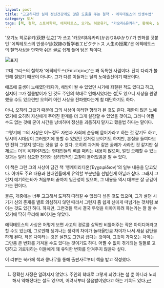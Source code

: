 ```yaml
---
layout: post
title: "고고하지만 실제 정신건강에도 많은 도움을 주는 철학 - 에픽테토스의 인생수업"
category: 도서
tags: [책, 철학, 스토아학파, 에픽테토스, 오기노 히로유키, "카오리&유카리", 황혜숙, 삼호미디어, 북카페 책과 콩나무, 서평]
---
```


'오기노 히로유키(荻野 弘之)'가 쓰고
'카오리&유카리(かおり&ゆかり)'가 만화를 덧붙인
'에픽테토스의 인생수업(奴隷の哲学者エピクテトス 人生の授業)'은
에픽테토스의 철학사상을 만화와 쉬운 글로 쉽게 풀어 담은 책이다.

![표지](https://images2.imgbox.com/fc/2c/LqNHkUxd_o.jpg)

고대 그리스의 철학자 '에픽테토스(Ἐπίκτητος)'는 꽤 독특한 사람이다.
단지 다리가 불편해 절었기 때문이 아니다.
그가 다른 이들과는 달리 노예출신이기 때문이다.

애초에 출생이 노예였던데다가,
해방이 될 수 있었던 시기에 좌절된 적도 있다고 하고,
심지어 그가 절름발이가 된 것도 주인의 학대로 인해서였다는 설[^1]도 있으니
세상을 원망했을 수도 있으련만
오히려 이런 사상을 전파했다는게 참 대단하기도 하다.

[^1]: 정확한 사정은 알려지지 않았다. 주인의 학대로 그렇게 되었다는 설 뿐 아니라 노쇠해서 약해졌다는 설도 있으며, 어려서부터 절음발이였다고 하는 기록도 있다.

아니, 오히려 그랬기 때문에 그의 사상이 이러한 형태가 된 것도 같다.
제한이 많은 노예였기에 오히려 자신에게 주어진 한계를 더 크게 실감할 수 있었을 것이고,
그러니 어쩔 수도 없는 것에 굳이 시간을 낭비하며 정신을 괴롭히지 말자고 했을법 하다는 말이다.

그렇기에 그의 사상은 어느정도 자연과 사회에 순응해 묻어가라고 하는 것 같기도 하고,
당시의 시대상이 그러했기에 통할 수 있었던 것처럼 보이기도 하지만,
본질을 들여다보면 전혀 그렇지 않다는 것을 알 수 있다.
오히려 과거와 같은 굴레가 사라진 것 같지만 실제로는 더욱 옥죄어져있는 현대인들의 뼈를 때리는 내용이 많으며,
얼핏 오해할 수 있는 것과는 달리 심오한 진의와 심리학적인 고찰이 들어있음을 알 수 있다.

이 책은 그런 그의 사상이 담긴 책 '엥케이리디온(Ἐγχειρίδιον)'의 일부 내용을 담고있다.
아마도 주요 내용과 현대인들에게 유익할 부분만을 선별한게 아닐까 싶다.
그래서 그런지 얘기하는바가 처음부터 끝까지 일관성이 있으며,
그 내용들 역시 대부분 잘 공감이 가는 편이다.

물론, 개중에는 너무 고고해서 도저히 따라갈 수 없겠다 싶은 것도 있으며,
그가 살던 시기가 신의 존재를 별로 의심하지 않던 때라서 그런지
좀 쉽게 신에게 떠넘기는 것처럼 보이는 것도 있긴 하다.
하지만, 그런것들 역시 결국 무엇을 이야기하려 하는가는 잘 알 수 있기에 딱히 무리해 보이지는 않았다.

에픽테토스의 사상은 어떻게 보면 사고의 경로를 살짝만 비틀어주는 작은 아이디어라고 할 수도 있는데,
그로인해 생겨나는 생각의 차이가 놀라울만큼 차이가 나서 새삼 감탄을 하게 된다.
작은 차이라는 것은 실천도 그만큼 쉽다는 것이며,
그것이 가져오는 차이는 그만큼 큰 변화를 가져올 수도 있다는 것이기도 하다.
어쩔 수 없이 겪게되는 일들로 고민하고 괴로워하는 이들에게 꽤 유익한 변화를 안겨주지 않을까 싶다.



<div class="im im-info">
이 리뷰는 북카페 책과 콩나무를 통해 출판사로부터 책을 받고 작성했다.
</div>
